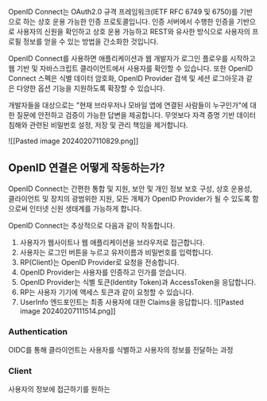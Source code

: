 OpenID Connect는 OAuth2.0 규격 프레임워크(IETF RFC 6749 및 6750)를 기반으로 하는 상호 운용 가능한 인증 프로토콜입니다. 인증 서버에서 수행한 인증을 기반으로 사용자의 신원을 확인하고 상호 운용 가능하고 REST와 유사한 방식으로 사용자의 프로필 정보를 얻을 수 있는 방법을 간소화한 것입니다.

OpenID Connect를 사용하면 애플리케이션과 웹 개발자가 로그인 플로우를 시작하고 웹 기반 및 자바스크립트 클라이언트에서 사용자를 확인할 수 있습니다. 또한 OpenID Connect 스펙은 식별 데이터 암호화, OpenID Provider 검색 및 세션 로그아웃과 같은 다양한 옵션 기능을 지원하도록 확장할 수 있습니다.

개발자들을 대상으로는 "현재 브라우저나 모바일 앱에 연결된 사람들이 누구인가"에 대한 질문에 안전하고 검증이 가능한 답변을 제공합니다. 무엇보다 자격 증명 기반 데이터 침해와 관련된 비밀번호 설정, 저장 및 관리 책임을 제거합니다.

![[Pasted image 20240207110829.png]]


## OpenID 연결은 어떻게 작동하는가?
OpenID Connect는 간편한 통합 및 지원, 보안 및 개인 정보 보호 구성, 상호 운용성, 클라이언트 및 장치의 광범위한 지원, 모든 개체가 OpenID Provider가 될 수 있도록 함으로써 인터넷 신원 생태계를 가능하게 합니다.

OpenID Connect는 추상적으로 다음과 같이 작동합니다.
1. 사용자가 웹사이트나 웹 애플리케이션을 브라우저로 접근합니다.
2. 사용자는 로그인 버튼을 누르고 유저이름과 비밀번호를 입력합니다.
3. RP(Client)는 OpenID Provider로 요청을 전송합니다.
4. OpenID Provider는 사용자를 인증하고 인가를 얻습니다.
5. OpenID Provider는 식별 토큰(Identity Token)과 AccessToken을 응답합니다.
6. RP는 사용자 기기에 액세스 토큰과 같이 요청할 수 있습니다.
7. UserInfo 엔드포인트는 최종 사용자에 대한 Claims을 응답합니다.
![[Pasted image 20240207111514.png]]

### Authentication
OIDC를 통해 클라이언트는 사용자를 식별하고 사용자의 정보를 전달하는 과정

### Client
사용자의 정보에 접근하기를 원하는 


